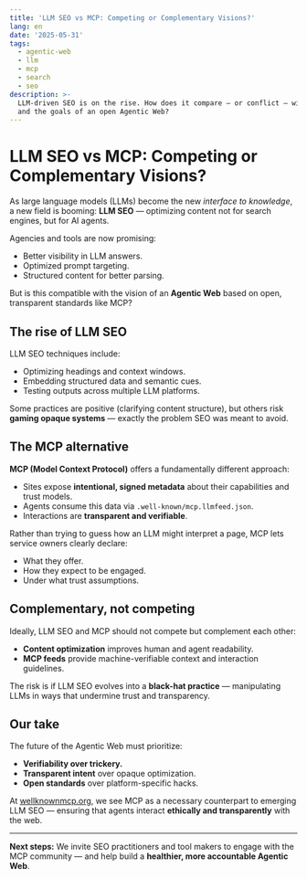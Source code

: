 ```yaml
---
title: 'LLM SEO vs MCP: Competing or Complementary Visions?'
lang: en
date: '2025-05-31'
tags:
  - agentic-web
  - llm
  - mcp
  - search
  - seo
description: >-
  LLM-driven SEO is on the rise. How does it compare — or conflict — with MCP
  and the goals of an open Agentic Web?
---
```


# LLM SEO vs MCP: Competing or Complementary Visions?

As large language models (LLMs) become the new *interface to knowledge*, a new field is booming: **LLM SEO** — optimizing content not for search engines, but for AI agents.

Agencies and tools are now promising:
- Better visibility in LLM answers.
- Optimized prompt targeting.
- Structured content for better parsing.

But is this compatible with the vision of an **Agentic Web** based on open, transparent standards like MCP?

## The rise of LLM SEO

LLM SEO techniques include:
- Optimizing headings and context windows.
- Embedding structured data and semantic cues.
- Testing outputs across multiple LLM platforms.

Some practices are positive (clarifying content structure), but others risk **gaming opaque systems** — exactly the problem SEO was meant to avoid.

## The MCP alternative

**MCP (Model Context Protocol)** offers a fundamentally different approach:
- Sites expose **intentional, signed metadata** about their capabilities and trust models.
- Agents consume this data via `.well-known/mcp.llmfeed.json`.
- Interactions are **transparent and verifiable**.

Rather than trying to guess how an LLM might interpret a page, MCP lets service owners clearly declare:
- What they offer.
- How they expect to be engaged.
- Under what trust assumptions.

## Complementary, not competing

Ideally, LLM SEO and MCP should not compete but complement each other:
- **Content optimization** improves human and agent readability.
- **MCP feeds** provide machine-verifiable context and interaction guidelines.

The risk is if LLM SEO evolves into a **black-hat practice** — manipulating LLMs in ways that undermine trust and transparency.

## Our take

The future of the Agentic Web must prioritize:
- **Verifiability over trickery.**
- **Transparent intent** over opaque optimization.
- **Open standards** over platform-specific hacks.

At [wellknownmcp.org](https://wellknownmcp.org), we see MCP as a necessary counterpart to emerging LLM SEO — ensuring that agents interact **ethically and transparently** with the web.

---

**Next steps:** We invite SEO practitioners and tool makers to engage with the MCP community — and help build a **healthier, more accountable Agentic Web**.
